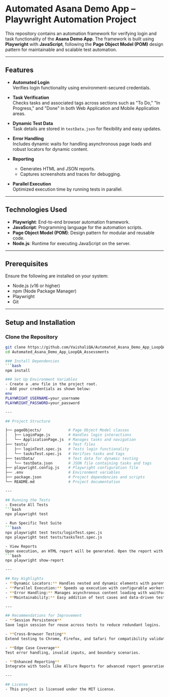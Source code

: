 # Automated Asana Demo App – Playwright Automation Project  

This repository contains an automation framework for verifying login and task functionality of the **Asana Demo App**. The framework is built using **Playwright** with **JavaScript**, following the **Page Object Model (POM)** design pattern for maintainable and scalable test automation.  

---

## Features  

- **Automated Login**  
  Verifies login functionality using environment-secured credentials.  

- **Task Verification**  
  Checks tasks and associated tags across sections such as "To Do," "In Progress," and "Done" in both Web Application and Mobile Application areas.  

- **Dynamic Test Data**  
  Task details are stored in `testData.json` for flexibility and easy updates.  

- **Error Handling**  
  Includes dynamic waits for handling asynchronous page loads and robust locators for dynamic content.  

- **Reporting**  
  - Generates HTML and JSON reports.  
  - Captures screenshots and traces for debugging.  

- **Parallel Execution**  
  Optimized execution time by running tests in parallel.  

---

## Technologies Used  

- **Playwright**: End-to-end browser automation framework.  
- **JavaScript**: Programming language for the automation scripts.  
- **Page Object Model (POM)**: Design pattern for modular and reusable code.  
- **Node.js**: Runtime for executing JavaScript on the server.  

---

## Prerequisites  

Ensure the following are installed on your system:  
- Node.js (v16 or higher)  
- npm (Node Package Manager)  
- Playwright  
- Git  

---

## Setup and Installation  

### Clone the Repository  
```bash  
git clone https://github.com/VaishaliQA/Automated_Asana_Demo_App_LoopQA_Assessments.git  
cd Automated_Asana_Demo_App_LoopQA_Assessments  

### Install Dependencies
```bash
npm install

### Set Up Environment Variables
- Create a .env file in the project root.
- Add your credentials as shown below:
env
PLAYWRIGHT_USERNAME=your_username
PLAYWRIGHT_PASSWORD=your_password

---

## Project Structure

├── pageObjects/            # Page Object Model classes  
│   ├── LoginPage.js        # Handles login interactions  
│   └── ApplicationPage.js  # Manages tasks and navigation  
├── tests/                  # Test files  
│   ├── loginTest.spec.js   # Tests login functionality  
│   └── tasksTest.spec.js   # Verifies tasks and tags  
├── testData/               # Test data for dynamic testing  
│   └── testData.json       # JSON file containing tasks and tags  
├── playwright.config.js    # Playwright configuration file  
├── .env                    # Environment variables  
├── package.json            # Project dependencies and scripts  
└── README.md               # Project documentation  

---

## Running the Tests
- Execute All Tests
```bash
npx playwright test

- Run Specific Test Suite
```bash
npx playwright test tests/loginTest.spec.js
npx playwright test tests/tasksTest.spec.js

- View Reports
Upon execution, an HTML report will be generated. Open the report with:
```bash
npx playwright show-report

---

## Key Highlights
- **Dynamic Locators:** Handles nested and dynamic elements with parent context strategies.
- **Parallel Execution:** Speeds up execution with configurable workers.
- **Error Handling:** Manages asynchronous content loading with waitFor and other Playwright utilities.
- **Maintainability:** Easy addition of test cases and data-driven testing using testData.json.

---

## Recommendations for Improvement
- **Session Persistence**
Save login session for reuse across tests to reduce redundant logins.

- **Cross-Browser Testing**
Extend testing to Chrome, Firefox, and Safari for compatibility validation.

- **Edge Case Coverage**
Test error handling, invalid inputs, and boundary scenarios.

- **Enhanced Reporting**
Integrate with tools like Allure Reports for advanced report generation and Slack for real-time notifications.

---

## License
- This project is licensed under the MIT License.
